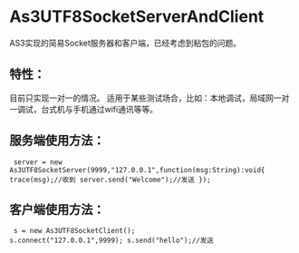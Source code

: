 As3UTF8SocketServerAndClient
============================

AS3实现的简易Socket服务器和客户端，已经考虑到粘包的问题。

特性：
------------
目前只实现一对一的情况。
适用于某些测试场合，比如：本地调试，局域网一对一调试，台式机与手机通过wifi通讯等等。


服务端使用方法：
------------
<code><pre>
server = new As3UTF8SocketServer(9999,"127.0.0.1",function(msg:String):void{
		trace(msg);//收到
		server.send("Welcome");//发送
});</pre></code>


客户端使用方法：
------------
<code><pre>
s = new As3UTF8SocketClient();
s.connect("127.0.0.1",9999);
s.send("hello");//发送
</pre></code>
